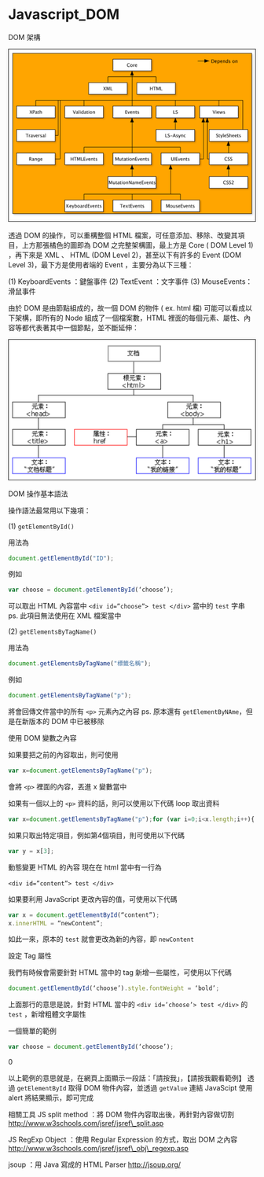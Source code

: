 # Javascript_DOM
DOM 架構

<img src="https://github.com/paulip114/Javascript_DOM/blob/master/domarchitecture_thumb2.png">

透過 DOM 的操作，可以重構整個 HTML 檔案，可任意添加、移除、改變其項目，上方那張橘色的圖即為 DOM 之完整架構圖，最上方是 Core ( DOM Level 1) ，再下來是 XML 、 HTML (DOM Level 2)，甚至以下有許多的 Event (DOM Level 3)，最下方是使用者端的 Event ，主要分為以下三種：

(1) KeyboardEvents ：鍵盤事件
(2) TextEvent ：文字事件
(3) MouseEvents：滑鼠事件

由於 DOM 是由節點組成的，故一個 DOM 的物件 ( ex. html 檔) 可能可以看成以下架構，即所有的 Node 組成了一個檔案數，HTML 裡面的每個元素、屬性、內容等都代表著其中一個節點，並不斷延伸：

<img src="https://github.com/paulip114/Javascript_DOM/blob/master/ct_htmltree_thumb3.gif">

DOM 操作基本語法

操作語法最常用以下幾項：

(1) `getElementById()`

用法為

```javascript 
document.getElementById("ID");
```

例如

```javascript 
var choose = document.getElementById(‘choose’);
```

可以取出 HTML 內容當中 `<div id=”choose”> test </div>` 當中的 `test` 字串
ps. 此項目無法使用在 XML 檔案當中

(2) `getElementsByTagName()`

用法為

```javascript 
document.getElementsByTagName("標籤名稱");
```

例如

```javascript 
document.getElementsByTagName("p");
```

將會回傳文件當中的所有 `<p>` 元素內之內容
ps. 原本還有 `getElementByNAme`，但是在新版本的 DOM 中已被移除

使用 DOM 變數之內容

如果要把之前的內容取出，則可使用

```javascript 
var x=document.getElementsByTagName("p");
```

會將 `<p>` 裡面的內容，丟進 x 變數當中

如果有一個以上的 `<p>` 資料的話，則可以使用以下代碼 loop 取出資料
  
```javascript 
var x=document.getElementsByTagName("p");for (var i=0;i<x.length;i++){   // do something with each paragraph}
```

如果只取出特定項目，例如第4個項目，則可使用以下代碼

```javascript 
var y = x[3];
```

動態變更 HTML 的內容
現在在 html 當中有一行為

`<div id=”content”> test </div>`

如果要利用 JavaScript 更改內容的值，可使用以下代碼

```javascript 
var x = document.getElementById(“content”);
x.innerHTML = “newContent”;
```

如此一來，原本的 `test` 就會更改為新的內容，即 `newContent`

設定 Tag 屬性

我們有時候會需要針對 HTML 當中的 tag 新增一些屬性，可使用以下代碼

```javascript 
document.getElementById(‘choose’).style.fontWeight = ‘bold’;
```

上面那行的意思是說，針對 HTML 當中的 `<div id=’choose’> test </div>` 的 `test` ，新增粗體文字屬性

一個簡單的範例

```javascript 
var choose = document.getElementById(‘choose’);
```

0

以上範例的意思就是，在網頁上面顯示一段話：「請按我」，【請按我觀看範例】
透過 `getElementById` 取得 DOM 物件內容，並透過 `getValue` 連結 JavaScipt
使用 alert 將結果顯示，即可完成

相關工具
JS split method ：將 DOM 物件內容取出後，再針對內容做切割
http://www.w3schools.com/jsref/jsref\_split.asp

JS RegExp Object ：使用 Regular Expression 的方式，取出 DOM 之內容
http://www.w3schools.com/jsref/jsref\_obj\_regexp.asp

jsoup ：用 Java 寫成的 HTML Parser
http://jsoup.org/

